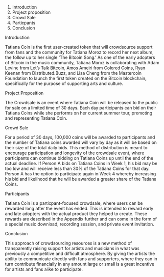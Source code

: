 
1. Introduction
2. Project proposition
3. Crowd Sale 
4. Particpants
5. Conclusion



Introduction

Tatiana Coin is the first user-created token that will crowdsource support from fans and the community for Tatiana Moroz to record her next album, the follow up to her single ‘The Bitcoin Song.’
As one of the early adopters of Bitcoin in the music community, Tatiana Moroz is collaborating with Adam Levine from Let’s Talk Bitcoin, Amos Ameiri from Colored Coins, Ryan Keenan from Distributed.Buzz, and Lisa Cheng from the Mastercoin Foundation to launch the first token created on the Bitcoin blockchain, specifically for the purpose of supporting arts and culture.

Project Proposition

The Crowdsale is an event where Tatiana Coin will be released to the public for sale on a limited time of 30 days. Each day participants can bid on their Tatiana Coins while she performs on her current summer tour, promoting and representing Tatiana Coin. 

Crowd Sale 

For a period of 30 days, 100,000 coins will be awarded to participants and the number of Tatiana coins awarded will vary by day as it will be based on their size of the total daily bids.
This method of distribution is meant to encourage participation and longevity of the crowdsale event, where participants can continue bidding on Tatiana Coins up until the end of the actual deadline. 
If Person A bids on Tatiana Coins in Week 1, his bid may be too low and will receive less than 30% of the Tatiana Coins for that day. Person A has the option to participate again in Week 4 whereby increasing his bid and likelihood that he will be awarded a greater share of the Tatiana Coins.


Participants

Tatiana Coin is a particpant-focused crowdsale, where users can be rewarded long after the  event has ended. This is intended to reward early and late adopters with the actual product they helped to create. 
These rewards are described in the Appendix further and can come in the form of a special music download, recording session, and private event invitation.

Conclusion

This approach of crowdsourcing resources is a new method of transparently raising support for artists and musicians in what was previously a competitive and difficult atmosphere. 
By giving the artists the ability to communicate directly with fans and supporters, where they can in turn contribute financially in any amount large or small is a great incentive for artists and fans alike to participate.

